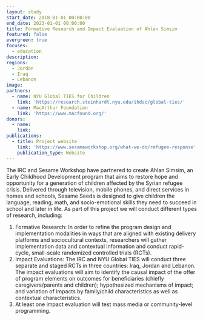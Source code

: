 ```yaml
---
layout: study
start_date: 2018-01-01 00:00:00
end_date: 2023-01-01 00:00:00
title: Formative Research and Impact Evaluation of Ahlan Simsim
featured: false
evergreen: true
focuses:
  - education
description:
regions:
  - Jordan
  - Iraq
  - Lebanon
image:
partners:
  - name: NYU Global TIES for Children
    link: 'https://research.steinhardt.nyu.edu/ihdsc/global-ties/'
  - name: MacArthur Foundation
    link: 'https://www.macfound.org/'
donors:
  - name:
    link:
publications:
  - title: Project website
    link: 'https://www.sesameworkshop.org/what-we-do/refugee-response'
    publication_type: Website
---
```


The IRC and Sesame Workshop have partnered to create Ahlan Simsim, an Early Childhood Development program that aims to restore hope and opportunity for a generation of children affected by the Syrian refugee crisis. Delivered through television, mobile phones, and direct services in homes and schools, Sesame Seeds is designed to give children the language, reading, math, and socio-emotional skills they need to succeed in school and later in life. As part of this project we will conduct different types of research, including:&nbsp;

1. Formative Research: In order to refine the program design and implementation modalities in ways that are aligned with existing delivery platforms and sociocultural contexts, researchers will gather implementation data and contextual information and conduct rapid-cycle, small-scale randomized controlled trials (RCTs).&nbsp;
2. Impact Evaluations: The IRC and NYU Global TIES will conduct three separate and staged RCTs in three countries: Iraq, Jordan and Lebanon. The impact evaluations will aim to identify the causal impact of the offer of program elements on outcomes for beneficiaries (chiefly caregivers/parents and children); hypothesized mechanisms of impact; and variation of impacts by family/child characteristics as well as contextual characteristics.&nbsp;
3. At least one impact evaluation will test mass media or community-level programming.